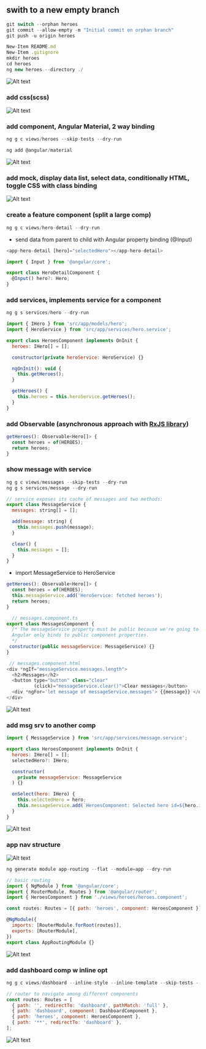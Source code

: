## swith to a new empty branch

```javascript
git switch --orphan heroes
git commit --allow-empty -m "Initial commit on orphan branch"
git push -u origin heroes
```

```javascript
New-Item README.md
New-Item .gitignore
mkdir heroes
cd heroes
ng new heroes --directory ./
```

![Alt text](heroes/src/readmeAssets/init-app.png)

### add css(scss)

![Alt text](heroes/src/readmeAssets/init-app-w-css.png)

### add component, Angular Material, 2 way binding

```javascript
ng g c views/heroes --skip-tests --dry-run

ng add @angular/material
```

![Alt text](heroes/src/readmeAssets/add-material.png)

### add mock, display data list, select data, conditionally HTML, toggle CSS with class binding

![Alt text](heroes/src/readmeAssets/hero-upd.png)

### create a feature component (split a large comp)

```javascript
ng g c views/hero-detail --dry-run
```

- send data from parent to child with Angular property binding (@Input)

```javascript
<app-hero-detail [hero]="selectedHero"></app-hero-detail>

import { Input } from '@angular/core';

export class HeroDetailComponent {
  @Input() hero?: Hero;
}
```

### add services, implements service for a component

```javascript
ng g s services/hero --dry-run

import { IHero } from 'src/app/models/hero';
import { HeroService } from 'src/app/services/hero.service';

export class HeroesComponent implements OnInit {
  heroes: IHero[] = [];

  constructor(private heroService: HeroService) {}

  ngOnInit(): void {
    this.getHeroes();
  }

  getHeroes() {
    this.heroes = this.heroService.getHeroes();
  }
}

```

### add Observable (asynchronous approach with [RxJS library](https://rxjs.dev/))

```javascript
getHeroes(): Observable<Hero[]> {
  const heroes = of(HEROES);
  return heroes;
}

```

### show message with service

```javascript
ng g c views/messages --skip-tests --dry-run
ng g s services/message --dry-run

// service exposes its cache of messages and two methods:
export class MessageService {
  messages: string[] = [];

  add(message: string) {
    this.messages.push(message);
  }

  clear() {
    this.messages = [];
  }
}
```

- import MessageService to HeroService
<!-- This is an example of a typical service-in-service scenario in which we inject the MessageService into the HeroService which is injected into the HeroesComponent. -->

```javascript
getHeroes(): Observable<Hero[]> {
  const heroes = of(HEROES);
  this.messageService.add('HeroService: fetched heroes');
  return heroes;
}

  // messages.component.ts
export class MessagesComponent {
  /* The messageService property must be public because we're going to bind to it in the template.
  Angular only binds to public component properties.
  */
 constructor(public messageService: MessageService) {}
}

 // messages.component.html
<div *ngIf="messageService.messages.length">
  <h2>Messages</h2>
  <button type="button" class="clear"
          (click)="messageService.clear()">Clear messages</button>
  <div *ngFor='let message of messageService.messages'> {{message}} </div>
</div>
```

![Alt text](heroes/src/readmeAssets/message-service.png)

### add msg srv to another comp

```javascript
import { MessageService } from 'src/app/services/message.service';

export class HeroesComponent implements OnInit {
  heroes: IHero[] = [];
  selectedHero?: IHero;

  constructor(
    private messageService: MessageService
  ) {}

  onSelect(hero: IHero) {
    this.selectedHero = hero;
    this.messageService.add(`HeroesComponent: Selected hero id=${hero.id}`);
  }
}
```

![Alt text](heroes/src/readmeAssets/msg-service.png)

### app nav structure

![Alt text](heroes/src/readmeAssets/nav-structure.png)

```javascript
ng generate module app-routing --flat --module=app --dry-run

// basic routing
import { NgModule } from '@angular/core';
import { RouterModule, Routes } from '@angular/router';
import { HeroesComponent } from './views/heroes/heroes.component';

const routes: Routes = [{ path: 'heroes', component: HeroesComponent }];

@NgModule({
  imports: [RouterModule.forRoot(routes)],
  exports: [RouterModule],
})
export class AppRoutingModule {}
```

![Alt text](heroes/src/readmeAssets/nav-structure.png)

### add dashboard comp w inline opt

```javascript
ng g c views/dashboard --inline-style --inline-template --skip-tests --dry-run

// router to navigate among different components
const routes: Routes = [
  { path: '', redirectTo: 'dashboard', pathMatch: 'full' },
  { path: 'dashboard', component: DashboardComponent },
  { path: 'heroes', component: HeroesComponent },
  { path: '**', redirectTo: 'dashboard' },
];

```

![Alt text](heroes/src/readmeAssets/add-routes.png)
